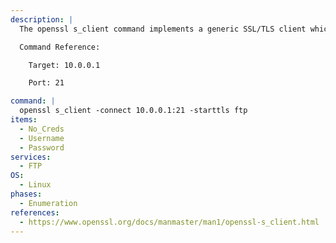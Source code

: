 ```yaml
---
description: |
  The openssl s_client command implements a generic SSL/TLS client which connects to a remote host using SSL/TLS. It is a very useful diagnostic tool for SSL servers.

  Command Reference:

  	Target: 10.0.0.1

    Port: 21

command: |
  openssl s_client -connect 10.0.0.1:21 -starttls ftp
items:
  - No_Creds
  - Username
  - Password
services:
  - FTP
OS:
  - Linux
phases:
  - Enumeration
references:
  - https://www.openssl.org/docs/manmaster/man1/openssl-s_client.html
---
```

